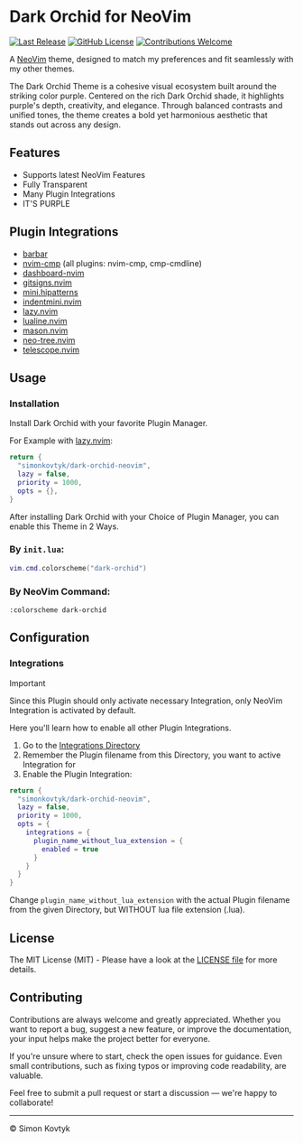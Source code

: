 # Dark Orchid for NeoVim
[![Last Release](https://img.shields.io/github/v/release/simonkovtyk/dark-orchid-neovim?sort=semver&display_name=release&color=7300ff)](./)
[![GitHub License](https://img.shields.io/github/license/simonkovtyk/dark-orchid-neovim?color=7300ff)](./LICENSE)
[![Contributions Welcome](https://img.shields.io/badge/contributions-welcome-7300ff)](./)

A [NeoVim](https://neovim.io/) theme, designed to match my preferences and fit seamlessly with my other themes.

The Dark Orchid Theme is a cohesive visual ecosystem built around the striking color purple. Centered on the rich Dark Orchid shade, it highlights purple's depth, creativity, and elegance. Through balanced contrasts and unified tones, the theme creates a bold yet harmonious aesthetic that stands out across any design.

## Features
- Supports latest NeoVim Features
- Fully Transparent
- Many Plugin Integrations
- IT'S PURPLE

## Plugin Integrations
- [barbar](https://github.com/romgrk/barbar.nvim)
- [nvim-cmp](https://github.com/hrsh7th/nvim-cmp) (all plugins: nvim-cmp, cmp-cmdline)
- [dashboard-nvim](https://github.com/nvimdev/dashboard-nvim)
- [gitsigns.nvim](https://github.com/lewis6991/gitsigns.nvim)
- [mini.hipatterns](https://github.com/echasnovski/mini.hipatterns)
- [indentmini.nvim](https://github.com/nvimdev/indentmini.nvim)
- [lazy.nvim](https://github.com/folke/lazy.nvim)
- [lualine.nvim](https://github.com/nvim-lualine/lualine.nvim)
- [mason.nvim](https://github.com/mason-org/mason.nvim)
- [neo-tree.nvim](https://github.com/nvim-neo-tree/neo-tree.nvim)
- [telescope.nvim](https://github.com/nvim-telescope/telescope.nvim)

## Usage
### Installation
Install Dark Orchid with your favorite Plugin Manager.

For Example with [lazy.nvim](https://lazy.folke.io/installation):
```lua
return {
  "simonkovtyk/dark-orchid-neovim",
  lazy = false,
  priority = 1000,
  opts = {},
}
```
After installing Dark Orchid with your Choice of Plugin Manager, you can enable this Theme in 2 Ways.

### By `init.lua`:
```lua
vim.cmd.colorscheme("dark-orchid")
```

### By NeoVim Command:
```shell
:colorscheme dark-orchid
```

## Configuration
### Integrations
> [!IMPORTANT]
> Since this Plugin should only activate necessary Integration, only NeoVim Integration is activated by default.
> 
> Here you'll learn how to enable all other Plugin Integrations.
1. Go to the [Integrations Directory](./lua/dark-orchid/integrations/)
2. Remember the Plugin filename from this Directory, you want to active Integration for
3. Enable the Plugin Integration:
```lua
return {
  "simonkovtyk/dark-orchid-neovim",
  lazy = false,
  priority = 1000,
  opts = {
    integrations = {
      plugin_name_without_lua_extension = {
        enabled = true
      }
    }
  }
}
```
Change `plugin_name_without_lua_extension` with the actual Plugin filename from the given Directory, but WITHOUT lua file extension (.lua).

## License
The MIT License (MIT) - Please have a look at the [LICENSE file](./LICENSE) for more details.

## Contributing
Contributions are always welcome and greatly appreciated. Whether you want to report a bug, suggest a new feature, or improve the documentation, your input helps make the project better for everyone.

If you're unsure where to start, check the open issues for guidance. Even small contributions, such as fixing typos or improving code readability, are valuable.

Feel free to submit a pull request or start a discussion — we're happy to collaborate!

---

© Simon Kovtyk
